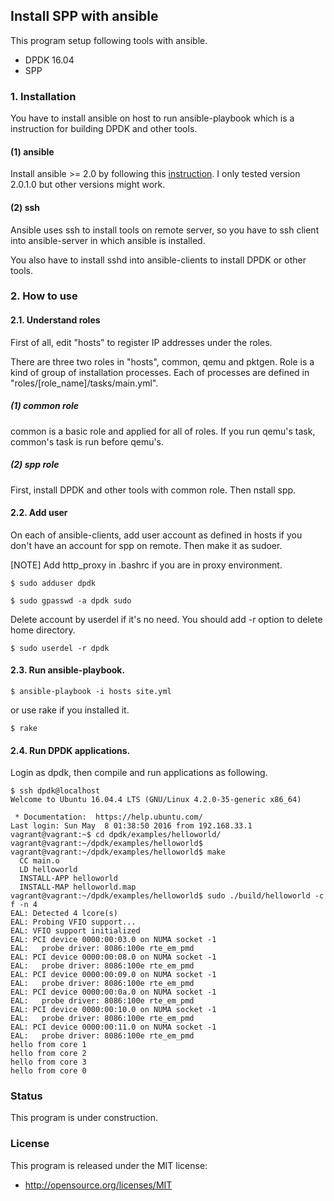 ## Install SPP with ansible

This program setup following tools with ansible.

- DPDK 16.04 
- SPP


### 1. Installation

You have to install ansible on host to run ansible-playbook which is a instruction for building DPDK and other tools.

#### (1) ansible

Install ansible  >= 2.0 by following this [instruction](http://docs.ansible.com/ansible/intro_installation.html#installation).
I only tested version 2.0.1.0 but other versions might work.

#### (2) ssh

Ansible uses ssh to install tools on remote server,
so you have to ssh client into ansible-server in which ansible is installed.

You also have to install sshd into ansible-clients to install DPDK or
other tools.


### 2. How to use

#### 2.1. Understand roles

First of all, edit "hosts" to register IP addresses under the roles.

There are three two roles in "hosts", common, qemu and pktgen.
Role is a kind of group of installation processes.
Each of processes are defined in "roles/[role_name]/tasks/main.yml".

##### (1) common role

common is a basic role and applied for all of roles.
If you run qemu's task, common's task is run before qemu's.

##### (2) spp role

First, install DPDK and other tools with common role.
Then nstall spp.


#### 2.2. Add user

On each of ansible-clients, add user account as defined in hosts if you don't have
an account for spp on remote.
Then make it as sudoer.

[NOTE] Add http_proxy in .bashrc if you are in proxy environment.

```
$ sudo adduser dpdk

$ sudo gpasswd -a dpdk sudo
```

Delete account by userdel if it's no need. You should add -r option to delete home directory.

```
$ sudo userdel -r dpdk
```
  

#### 2.3. Run ansible-playbook.
```
$ ansible-playbook -i hosts site.yml
```
or use rake if you installed it.
```
$ rake
```

#### 2.4. Run DPDK applications.

Login as dpdk, then compile and run applications as following.
```
$ ssh dpdk@localhost
Welcome to Ubuntu 16.04.4 LTS (GNU/Linux 4.2.0-35-generic x86_64)

 * Documentation:  https://help.ubuntu.com/
Last login: Sun May  8 01:38:50 2016 from 192.168.33.1
vagrant@vagrant:~$ cd dpdk/examples/helloworld/
vagrant@vagrant:~/dpdk/examples/helloworld$
vagrant@vagrant:~/dpdk/examples/helloworld$ make
  CC main.o
  LD helloworld
  INSTALL-APP helloworld
  INSTALL-MAP helloworld.map
vagrant@vagrant:~/dpdk/examples/helloworld$ sudo ./build/helloworld -c f -n 4
EAL: Detected 4 lcore(s)
EAL: Probing VFIO support...
EAL: VFIO support initialized
EAL: PCI device 0000:00:03.0 on NUMA socket -1
EAL:   probe driver: 8086:100e rte_em_pmd
EAL: PCI device 0000:00:08.0 on NUMA socket -1
EAL:   probe driver: 8086:100e rte_em_pmd
EAL: PCI device 0000:00:09.0 on NUMA socket -1
EAL:   probe driver: 8086:100e rte_em_pmd
EAL: PCI device 0000:00:0a.0 on NUMA socket -1
EAL:   probe driver: 8086:100e rte_em_pmd
EAL: PCI device 0000:00:10.0 on NUMA socket -1
EAL:   probe driver: 8086:100e rte_em_pmd
EAL: PCI device 0000:00:11.0 on NUMA socket -1
EAL:   probe driver: 8086:100e rte_em_pmd
hello from core 1
hello from core 2
hello from core 3
hello from core 0
```


### Status
This program is under construction.

### License
This program is released under the MIT license:
- http://opensource.org/licenses/MIT
